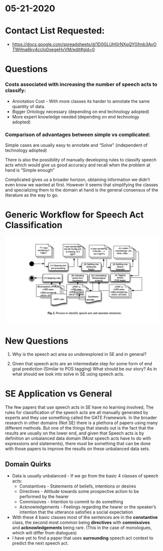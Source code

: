 # 05-21-2020

# Contact List Requested:

* https://docs.google.com/spreadsheets/d/1D0GLUH0rNXpQYGfmb3AvOTWHna6kv4ccIo0oegeHvVM/edit#gid=0

# Questions


### Costs associated with increasing the number of speech acts to classify:
* Annotation Cost - With more classes its harder to annotate the same quantity of data.
* Bigger Ontology necessary (depending on end technology adopted)
* More expert knowledge needed (depending on end technology adopted)

### Comparison of advantages between simple vs complicated:

Simple cases are usually easy to annotate and “Solve" (independent of technology adopted)

There is also the possibility of manually developing rules to classify speech acts which would give us good accuracy and recall when the problem at hand is “Simple enough”  

Complicated gives us a broader horizon, obtaining information we didn’t even know we wanted at first. However it seems that simplifying the classes and specializing them to the domain at hand is the general consensus of the literature as the way to go.

# Generic Workflow for Speech Act Classification



![General Workflow for Speech Act Classification](https://raw.githubusercontent.com/ai-se/Zhe_Andre_Xiao/master/Andre/img/SpeechActFlow.png)

# New Questions


1. Why is the speech act area so underexplored in SE and in general?

  

2. Given that speech acts are an intermediate step for some form of end goal prediction (Similar to POS tagging) What should be our story? As in what should we look into solve in SE using speech acts.

  

# SE Application vs General

  

The few papers that use speech acts in SE have no learning involved, The rules for classification of the speech acts are all manually generated by experts and they use something called the GATE Framework. In the broader research in other domains (Not SE) there is a plethora of papers using many different methods. But one of the things that stands out is the fact that the results are usually on the lower end, and given that Speech acts is by definition an unbalanced data domain (Most speech acts have to do with expressions and statements), there must be something that can be done with those papers to improve the results on these unbalanced data sets.

  

## Domain Quirks

* Data is usually unbalanced - If we go from the basic 4 classes of speech acts:
	* Constantives - Statements of beliefs, intentions or desires 
	* Directives - Attitude towards some prospective action to be performed by the hearer 
	* Commissives - Intention to commit to do something 
	* Acknowledgements - Feelings regarding the hearer or the speaker’s intention that the utterance satisfies a social expectation
* With these 4 basic classes most of the sentences are in the **constantive** class, the second most common being **directives** with **commissives** and **acknowledgements** being rare. (This in the case of monologues, which will differ from dialogues)
* I have yet to find a paper that uses **surrounding** speech act context to predict the next speech act. 

